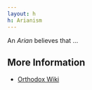 ```yaml
---
layout: h
h: Arianism
---
```

An _Arian_ believes that &hellip;

## More Information
- [Orthodox Wiki](https://orthodoxwiki.org/Arianism)

